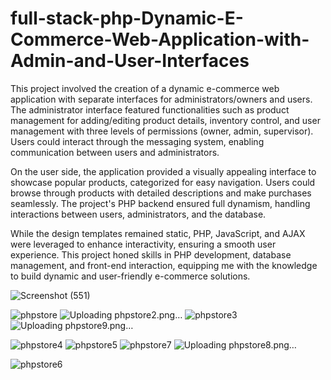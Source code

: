 # full-stack-php-Dynamic-E-Commerce-Web-Application-with-Admin-and-User-Interfaces
This project involved the creation of a dynamic e-commerce web application with separate interfaces for administrators/owners and users. The administrator interface featured functionalities such as product management for adding/editing product details, inventory control, and user management with three levels of permissions (owner, admin, supervisor). Users could interact through the messaging system, enabling communication between users and administrators.

On the user side, the application provided a visually appealing interface to showcase popular products, categorized for easy navigation. Users could browse through products with detailed descriptions and make purchases seamlessly. The project's PHP backend ensured full dynamism, handling interactions between users, administrators, and the database.

While the design templates remained static, PHP, JavaScript, and AJAX were leveraged to enhance interactivity, ensuring a smooth user experience. This project honed skills in PHP development, database management, and front-end interaction, equipping me with the knowledge to build dynamic and user-friendly e-commerce solutions.

![Screenshot (551)](https://github.com/Mohmaed-Abdelatif/full-stack-php-Dynamic-E-Commerce-Web-Application-with-Admin-and-User-Interfaces/assets/146424722/a66beb55-3ef9-4a0d-a08b-58c654d656d5)

![phpstore](https://github.com/Mohmaed-Abdelatif/full-stack-php-Dynamic-E-Commerce-Web-Application-with-Admin-and-User-Interfaces/assets/146424722/10562141-f2db-4252-ad1f-65e6697d8cb9)
![Uploading phpstore2.png…]()
![phpstore3](https://github.com/Mohmaed-Abdelatif/full-stack-php-Dynamic-E-Commerce-Web-Application-with-Admin-and-User-Interfaces/assets/146424722/a22957af-e302-4725-81b4-43355d615a70)
![Uploading phpstore9.png…]()

![phpstore4](https://github.com/Mohmaed-Abdelatif/full-stack-php-Dynamic-E-Commerce-Web-Application-with-Admin-and-User-Interfaces/assets/146424722/3439f83b-ac66-47e2-b55f-744d940cb0de)
![phpstore5](https://github.com/Mohmaed-Abdelatif/full-stack-php-Dynamic-E-Commerce-Web-Application-with-Admin-and-User-Interfaces/assets/146424722/78823f72-db1c-4d6c-973c-9525e114547f)
![phpstore7](https://github.com/Mohmaed-Abdelatif/full-stack-php-Dynamic-E-Commerce-Web-Application-with-Admin-and-User-Interfaces/assets/146424722/18ca5b4b-9d17-4f5b-8aad-bc60cb91d7c6)
![Uploading phpstore8.png…]()

![phpstore6](https://github.com/Mohmaed-Abdelatif/full-stack-php-Dynamic-E-Commerce-Web-Application-with-Admin-and-User-Interfaces/assets/146424722/0160a179-08cf-4f48-84d8-1483b90dd1aa)


